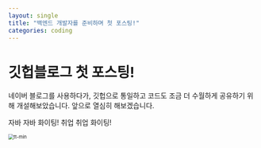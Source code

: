 ```yaml
---
layout: single
title: "백엔드 개발자를 준비하며 첫 포스팅!"
categories: coding
---
```


# 깃헙블로그 첫 포스팅!

네이버 블로그를 사용하다가, 깃헙으로 통일하고 코드도 조금 더 수월하게 공유하기 위해 개설해보았습니다.
앞으로 열심히 해보겠습니다.

자바 자바 화이팅! 취업 취업 화이팅!

<img src="C:\Users\Yoon jiyong\Desktop\develop\github-blog\jiyongYoon.github.io\images\2022-05-18-first\tt-min.jpg" alt="tt-min" style="zoom: 67%;" />
